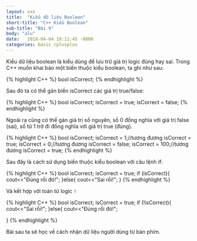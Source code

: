 ```yaml
---
layout: xxx
title:  "Kiểu dữ liệu Boolean"
short-title: "C++ Kiểu Boolean"
sub-title: "Bài 9"
body: "alu"
date:   2018-04-04 18:11:45 -0800
categories: basic cplusplus
---
```

<!--{% include mycomponent.html %}-->

Kiểu dữ liệu boolean là kiểu dùng để lưu trữ giá trị logic đúng hay sai. Trong C++ muốn khai báo một biến thuộc kiểu boolean, ta ghi như sau:

{% highlight C++ %}
  bool isCorrect;
{% endhighlight %}

Sau đó ta có thể gán biến isCorrect các giá trị true/false:

{% highlight C++ %}
  bool isCorrect;
  isCorrect = true;
  isCorrect = false;
{% endhighlight %}

Ngoài ra cũng có thể gán giá trị số nguyên, số 0 đồng nghĩa với giá trị false (sai), số từ 1 trở đi đồng nghĩa với giá trị true (đúng).

{% highlight C++ %}
  bool isCorrect;
  isCorrect = 1;//tương đương isCorrect = true;
  isCorrect = 0;//tương đương isCorrect = false;
  isCorrect = 100;//tương đương isCorrect = true;
{% endhighlight %}

Sau đây là cách sử dụng biến thuộc kiểu boolean với câu lệnh if:

{% highlight C++ %}
  bool isCorrect;
  isCorrect = true;
  if (isCorrect){
    cout<<"Đúng rồi đó!";
  }else{
    cout<<"Sai rồi!";
  }
{% endhighlight %}

Và kết hợp với toán tử logic `!`

{% highlight C++ %}
  bool isCorrect;
  isCorrect = true;
  if (!isCorrect){
    cout<<"Sai rồi!";
  }else{
    cout<<"Đúng rồi đó!";

  }
{% endhighlight %}

Bài sau ta sẽ học về cách nhận dữ liệu người dùng từ bàn phím.


